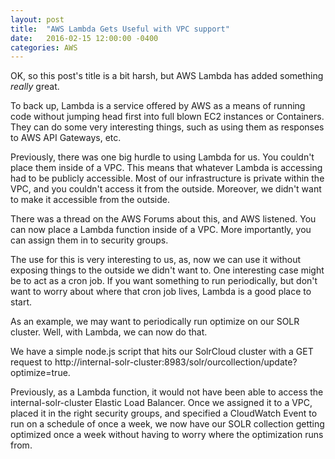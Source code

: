 ```yaml
---
layout: post
title:  "AWS Lambda Gets Useful with VPC support"
date:   2016-02-15 12:00:00 -0400
categories: AWS
---
```


OK, so this post's title is a bit harsh, but AWS Lambda has added something
*really* great.

To back up, Lambda is a service offered by AWS as a means of running code
without jumping head first into full blown EC2 instances or Containers. They can
do some very interesting things, such as using them as responses to AWS API
Gateways, etc.

Previously, there was one big hurdle to using Lambda for us. You couldn't place
them inside of a VPC. This means that whatever Lambda is accessing had to be
publicly accessible. Most of our infrastructure is private within the VPC, and
you couldn't access it from the outside. Moreover, we didn't want to make it
accessible from the outside.

There was a thread on the AWS Forums about this, and AWS listened. You can now
place a Lambda function inside of a VPC. More importantly, you can assign them
in to security groups.

The use for this is very interesting to us, as, now we can use it without
exposing things to the outside we didn't want to. One interesting case might be
to act as a cron job. If you want something to run periodically, but don't want
to worry about where that cron job lives, Lambda is a good place to start.

As an example, we may want to periodically run optimize on our SOLR cluster.
Well, with Lambda, we can now do that.

We have a simple node.js script that hits our SolrCloud cluster with a GET
request to http://internal-solr-cluster:8983/solr/ourcollection/update?optimize=true.

Previously, as a Lambda function, it would not have been able to access the
internal-solr-cluster Elastic Load Balancer. Once we assigned it to a VPC,
placed it in the right security groups, and specified a CloudWatch Event to run
on a schedule of once a week, we now have our SOLR collection getting optimized
once a week without having to worry where the optimization runs from.